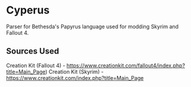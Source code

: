 # Cyperus
Parser for Bethesda's Papyrus language used for modding Skyrim and Fallout 4.

## Sources Used
Creation Kit (Fallout 4) - https://www.creationkit.com/fallout4/index.php?title=Main_Page)
Creation Kit (Skyrim) - https://www.creationkit.com/index.php?title=Main_Page